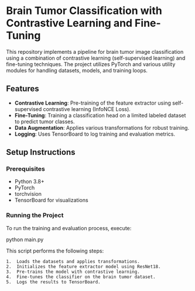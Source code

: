# Brain Tumor Classification with Contrastive Learning and Fine-Tuning

This repository implements a pipeline for brain tumor image classification using a combination of contrastive learning (self-supervised learning) and fine-tuning techniques. The project utilizes PyTorch and various utility modules for handling datasets, models, and training loops.

## Features
- **Contrastive Learning**: Pre-training of the feature extractor using self-supervised contrastive learning (InfoNCE Loss).
- **Fine-Tuning**: Training a classification head on a limited labeled dataset to predict tumor classes.
- **Data Augmentation**: Applies various transformations for robust training.
- **Logging**: Uses TensorBoard to log training and evaluation metrics.

## Setup Instructions

### Prerequisites
- Python 3.8+
- PyTorch
- torchvision
- TensorBoard for visualizations

### Running the Project

To run the training and evaluation process, execute:

python main.py

This script performs the following steps:

	1.	Loads the datasets and applies transformations.
	2.	Initializes the feature extractor model using ResNet18.
	3.	Pre-trains the model with contrastive learning.
	4.	Fine-tunes the classifier on the brain tumor dataset.
	5.	Logs the results to TensorBoard.
